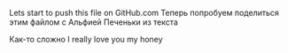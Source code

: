Lets start to push this file on GitHub.com
Теперь попробуем поделиться этим файлом с Альфией 
Печеньки из текста 

Как-то сложно 
I really love you
my honey
